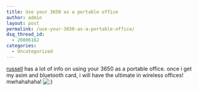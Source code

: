 ```yaml
---
title: Use your 3650 as a portable office
author: admin
layout: post
permalink: /use-your-3650-as-a-portable-office/
dsq_thread_id:
  - 26006162
categories:
  - Uncategorized
---
```

[russell][1] has a lot of info on using your 3650 as a portable office. once i get my axim and bluetooth card, i will have the ultimate in wireless offices! mwhahahaha! <img src="http://blog.lotas-smartman.net/wp-includes/images/smilies/icon_smile.gif" alt=":)" class="wp-smiley" />

 [1]: http://www.russellbeattie.com/notebook/1004303.html
